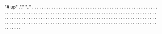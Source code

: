 "# up" ."." 
".." 
. 
. 
.  
 .  
 .  
 .  
 .  
 .  
 .  
 .  
 .  
 .  
 .  
 .  
 .  
 .  
 .  
 .  
 .  
 .  
 .  
 .  
 .  
 .  
 .  
 .  
 .  
 .  
 .  
 .  
 .  
 .  
 .  
 .  
 .  
 .  
 .  
 .  
 .  
 .  
 .  
 .  
 .  
 .  
 .  
 .  
 .  
 .  
 .  
 .  
 .  
 .  
 .  
 .  
 .  
 .  
 .  
 .  
 .  
 .  
 .  
 .  
 .  
 .  
 .  
 .  
 .  
 .  
 .  
 .  
 .  
 .  
 .  
 .  
 .  
 .  
 .  
 .  
 .  
 .  
 .  
 .  
 .  
 .  
 .  
 .  
 .  
 .  
 .  
 .  
 .  
 .  
 .  
 .  
 .  
 .  
 .  
 .  
 .  
 .  
 .  
 .  
 .  
 .  
 .  
 .  
 .  
 .  
 .  
 .  
 .  
 .  
 .  
 .  
 .  
 .  
 .  
 .  
 .  
 .  
 .  
 .  
 .  
 .  
 .  
 .  
 .  
 .  
 .  
 .  
 .  
 .  
 .  
 .  
 .  
 .  
 .  
 .  
 .  
 .  
 .  
 .  
 .  
 .  
 .  
 .  
 .  
 .  
 .  
 .  
 .  
 .  
 .  
 .  
 .  
 .  
 .  
 .  
 .  
 .  
 .  
 .  
 .  
 .  
 .  
 .  
 .  
 .  
 .  
 .  
 .  
 .  
 .  
 .  
 .  
 .  
 .  
 .  
 .  
 .  
 .  
 .  
 .  
 .  
 .  
 .  
 .  
 .  
 .  
 .  
 .  
 .  
 .  
 .  
 .  
 .  
 .  
 .  
 .  
 .  
 .  
 .  
 .  
 .  
 .  
 .  
 .  
 .  
 .  
 .  
 .  
 .  
 .  
 .  
 .  
 .  
 .  
 .  
 .  
 .  
 .  
 .  
 .  
 .  
 .  
 .  
 .  
 .  
 .  
 .  
 .  
 .  
 .  
 .  
 .  
 .  
 .  
 .  
 .  
 .  
 .  
 .  
 .  
 .  
 .  
 .  
 .  
 .  
 